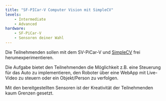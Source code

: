```yaml
---
title: "SF-PICar-V Computer Vision mit SimpleCV"
levels:
    - Intermediate
    - Advanced
hardware:
    - SF-PiCar-V
    - Sensoren deiner Wahl
---
```

Die Teilnehmenden sollen mit dem SV-PiCar-V und [SimpleCV](http://www.simplecv.org) frei herumexperimentieren.

Die Aufgabe bietet den Teilnehmenden die Möglichkeit z.B. eine Steuerung für das Auto zu
implementieren, den Roboter über eine WebApp mit Live-Video zu steuern oder ein Objekt/Person zu verfolgen.

Mit den bereitgestellten Sensoren ist der Kreativität der Teilnehmenden kaum Grenzen gesetzt.